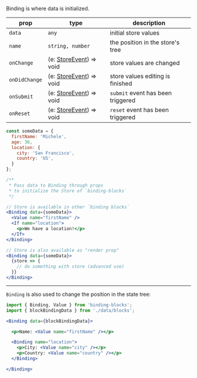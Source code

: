 Binding is where data is initialized.

prop | type | description
---|---|---
`data`     | `any` | initial store values
`name`     | `string, number` | the position in the store's tree
`onChange` | (e: [StoreEvent](/#section-store-event)) => void | store values are changed
`onDidChange` | (e: [StoreEvent](/#section-store-event)) => void | store values editing is finished
`onSubmit` | (e: [StoreEvent](/#section-store-event)) => void | `submit` event has been triggered
`onReset`  | (e: [StoreEvent](/#section-store-event)) => void | `reset` event has been triggered

```jsx static
const someData = {
  firstName: 'Michele',
  age: 36,
  location: {
    city: 'San Francisco',
    country: 'US',
  }
};

/**
 * Pass data to Binding through props
 * to initialize the Store of `binding-blocks`
 */

// Store is available in other `binding blocks`
<Binding data={someData}>
  <Value name="firstName" />
  <If name="location">
    <p>We have a location!</p>
  </If>
</Binding>

// Store is also available as "render prop"
<Binding data={someData}>
  {store => {
    // do something with store (advanced use)
  }}
</Binding>
```

---

`Binding` is also used to change the position in the state tree:

```jsx
import { Binding, Value } from 'binding-blocks';
import { blockBindingData } from './data/blocks';

<Binding data={blockBindingData}>

  <p>Name: <Value name="firstName" /></p>

  <Binding name="location">
    <p>City: <Value name="city" /></p>
    <p>Country: <Value name="country" /></p>
  </Binding>

</Binding>
```